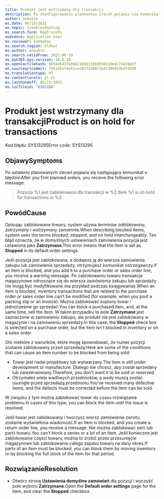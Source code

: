 ```yaml
---
title: Produkt jest wstrzymany dla transakcji
description: Po skonfigurowaniu planowania zleceń pojawia się komunikat o błędzie informujący, że pozycja jest wstrzymana dla transakcji.
author: ankubik
ms.date: 06/10/2021
ms.topic: troubleshooting
ms.search.form: ReqTransPo
audience: Application User
ms.reviewer: kamaybac
ms.search.region: Global
ms.author: ankubik
ms.search.validFrom: 2021-06-10
ms.dyn365.ops.version: 10.0.20
ms.openlocfilehash: 6654e6437a088218db116b955631be4c7e62de5f
ms.sourcegitcommit: f9b145ef4a81cec81f420871b4130b05db4f4500
ms.translationtype: HT
ms.contentlocale: pl-PL
ms.lasthandoff: 06/23/2021
ms.locfileid: "6301286"
---
```

# <a name="product-is-on-hold-for-transactions"></a><span data-ttu-id="d1724-103">Produkt jest wstrzymany dla transakcji</span><span class="sxs-lookup"><span data-stu-id="d1724-103">Product is on hold for transactions</span></span>

<span data-ttu-id="d1724-104">Kod błędu: SYS13295</span><span class="sxs-lookup"><span data-stu-id="d1724-104">Error code: SYS13295</span></span>

## <a name="symptoms"></a><span data-ttu-id="d1724-105">Objawy</span><span class="sxs-lookup"><span data-stu-id="d1724-105">Symptoms</span></span>

<span data-ttu-id="d1724-106">Po ustaleniu planowanych zleceń pojawia się następujący komunikat o błędzie:</span><span class="sxs-lookup"><span data-stu-id="d1724-106">After you firm planned orders, you receive the following error message:</span></span>

> <span data-ttu-id="d1724-107">Pozycja %1 jest zablokowana dla transakcji w %2.</span><span class="sxs-lookup"><span data-stu-id="d1724-107">Item %1 is on hold for transactions in %2.</span></span>

## <a name="cause"></a><span data-ttu-id="d1724-108">Powód</span><span class="sxs-lookup"><span data-stu-id="d1724-108">Cause</span></span>

<span data-ttu-id="d1724-109">Opisując zablokowane towary, system używa terminów *zablokowany*, *zatrzymany* i *wstrzymany* zamiennie.</span><span class="sxs-lookup"><span data-stu-id="d1724-109">When describing blocked items, system uses the terms *blocked*, *stopped*, and *on hold* interchangeably.</span></span> <span data-ttu-id="d1724-110">Ten błąd oznacza, że w domyślnych ustawieniach zamówienia pozycja jest ustawiona jako **Zatrzymana**.</span><span class="sxs-lookup"><span data-stu-id="d1724-110">This error means that the item is set as **Stopped** in its default order settings.</span></span>

<span data-ttu-id="d1724-111">Jeśli pozycja jest zablokowana, a dodajesz ją do wiersza zamówienia zakupu lub zamówienia sprzedaży, otrzymujesz komunikat ostrzegawczy.</span><span class="sxs-lookup"><span data-stu-id="d1724-111">If an item is blocked, and you add it to a purchase order or sales order line, you receive a warning message.</span></span> <span data-ttu-id="d1724-112">Po zablokowaniu towaru transakcje magazynowe odnoszące się do wiersza zamówienia zakupu lub sprzedaży nie mogą być modyfikowane (na przykład podczas księgowania).</span><span class="sxs-lookup"><span data-stu-id="d1724-112">When an item is blocked, inventory transactions that are related to the purchase order or sales order line can't be modified (for example, when you post a packing slip or an invoice).</span></span> <span data-ttu-id="d1724-113">Można zablokować kupiony towar i jednocześnie go sprzedać.</span><span class="sxs-lookup"><span data-stu-id="d1724-113">You can block a purchased item, and, at the same time, sell the item.</span></span> <span data-ttu-id="d1724-114">W takim przypadku to pole **Zatrzymane** jest zaznaczone w zamówieniu zakupu, ale produkt nie jest zablokowany w magazynie i na zamówieniu sprzedaży.</span><span class="sxs-lookup"><span data-stu-id="d1724-114">In this case, the **Stopped** check box is selected on a purchase order, but the item isn't blocked in inventory or on a sales order.</span></span>

<span data-ttu-id="d1724-115">Oto niektóre z warunków, które mogą spowodować, że numer pozycji zostanie zablokowany przed sprzedażą:</span><span class="sxs-lookup"><span data-stu-id="d1724-115">Here are some of the conditions that can cause an item number to be blocked from being sold:</span></span>

- <span data-ttu-id="d1724-116">Towar jest nadal projektowy lub wytwarzany.</span><span class="sxs-lookup"><span data-stu-id="d1724-116">The item is still under development or manufacture.</span></span> <span data-ttu-id="d1724-117">Dlatego nie chcesz, aby został sprzedany lub zarezerwowany.</span><span class="sxs-lookup"><span data-stu-id="d1724-117">Therefore, you don't want it to be sold or reserved.</span></span>
- <span data-ttu-id="d1724-118">Otrzymałeś wiele wadliwych przedmiotów, a wady muszą zostać usunięte przed sprzedażą przedmiotu.</span><span class="sxs-lookup"><span data-stu-id="d1724-118">You've received many defective items, and the defects must be corrected before the item can be sold.</span></span>

<span data-ttu-id="d1724-119">W związku z tym można zablokować towar do czasu rozwiązania problemu.</span><span class="sxs-lookup"><span data-stu-id="d1724-119">In cases of this type, you can block the item until the issue is resolved.</span></span>

<span data-ttu-id="d1724-120">Jeśli towar jest zablokowany i tworzysz wiersz zamówienia zwrotu, zostanie wyświetlona wiadomość.</span><span class="sxs-lookup"><span data-stu-id="d1724-120">If an item is blocked, and you create a return order line, you receive a message.</span></span> <span data-ttu-id="d1724-121">Nie można zablokować serii lub partii towaru.</span><span class="sxs-lookup"><span data-stu-id="d1724-121">You can't block a series or a lot of an item.</span></span> <span data-ttu-id="d1724-122">Jeśli konieczne jest zablokowanie części towaru, można to zrobić przez przesunięcie magazynowe lub zablokowanie całego zapasu towaru na dany okres.</span><span class="sxs-lookup"><span data-stu-id="d1724-122">If parts of an item must be blocked, you can block them by moving inventory or by blocking the full stock of the item for that period.</span></span>

## <a name="resolution"></a><span data-ttu-id="d1724-123">Rozwiązanie</span><span class="sxs-lookup"><span data-stu-id="d1724-123">Resolution</span></span>

- <span data-ttu-id="d1724-124">Otwórz stronę **Ustawienia domyślne zamówień** dla pozycji i wyczyść pole wyboru **Zatrzymane**.</span><span class="sxs-lookup"><span data-stu-id="d1724-124">Open the **Default order settings** page for the item, and clear the **Stopped** checkbox.</span></span>
